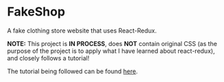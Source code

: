 # FakeShop
A fake clothing store website that uses React-Redux.

**NOTE:** This project is **IN PROCESS**, does **NOT** contain original CSS (as the purpose of the project is to apply what I have learned about react-redux), and closely follows a tutorial!

The tutorial being followed can be found [here](https://youtu.be/0W6i5LYKCSI).
